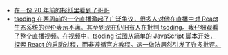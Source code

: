 - [在一份 20 年前的报纸里看到了哥哥](https://twitter.com/fuzzyface/status/1731145363254624264)
- [tsoding 在两周前的一个直播激起了广泛争议，很多人对他在直播中对 React 生态系统的评价表示不满。甚至到现在仍旧有人在批判 tsoding。我仔细观看了整个直播视频。在视频中，tsoding 试图从简单的 JavaScript 脚本开始，探索 React 的启动过程，而非遵循官方教程。这一做法居然引发了许多批评。](https://www.youtube.com/watch?v=XAGCULPO_DE&t=2497s)